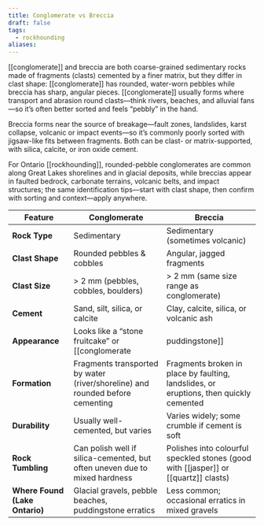 ```yaml
---
title: Conglomerate vs Breccia
draft: false
tags:
  - rockhounding
aliases:
---
```

[[conglomerate]] and breccia are both coarse-grained sedimentary rocks made of fragments (clasts) cemented by a finer matrix, but they differ in clast shape: [[conglomerate]] has rounded, water-worn pebbles while breccia has sharp, angular pieces. [[conglomerate]] usually forms where transport and abrasion round clasts—think rivers, beaches, and alluvial fans—so it’s often better sorted and feels “pebbly” in the hand. 

Breccia forms near the source of breakage—fault zones, landslides, karst collapse, volcanic or impact events—so it’s commonly poorly sorted with jigsaw-like fits between fragments. Both can be clast- or matrix-supported, with silica, calcite, or iron oxide cement. 

For Ontario [[rockhounding]], rounded-pebble conglomerates are common along Great Lakes shorelines and in glacial deposits, while breccias appear in faulted bedrock, carbonate terrains, volcanic belts, and impact structures; the same identification tips—start with clast shape, then confirm with sorting and context—apply anywhere.

| Feature                        | Conglomerate                                                                  | Breccia                                                                                |
| ------------------------------ | ----------------------------------------------------------------------------- | -------------------------------------------------------------------------------------- |
| **Rock Type**                  | Sedimentary                                                                   | Sedimentary (sometimes volcanic)                                                       |
| **Clast Shape**                | Rounded pebbles & cobbles                                                     | Angular, jagged fragments                                                              |
| **Clast Size**                 | > 2 mm (pebbles, cobbles, boulders)                                           | > 2 mm (same size range as conglomerate)                                               |
| **Cement**                     | Sand, silt, silica, or calcite                                                | Clay, calcite, silica, or volcanic ash                                                 |
| **Appearance**                 | Looks like a “stone fruitcake” or [[conglomerate|puddingstone]]                                | Looks like a “jigsaw puzzle” of broken rock                                            |
| **Formation**                  | Fragments transported by water (river/shoreline) and rounded before cementing | Fragments broken in place by faulting, landslides, or eruptions, then quickly cemented |
| **Durability**                 | Usually well-cemented, but varies                                             | Varies widely; some crumble if cement is soft                                          |
| **Rock Tumbling**              | Can polish well if silica-cemented, but often uneven due to mixed hardness    | Polishes into colourful speckled stones (good with [[jasper]] or [[quartz]] clasts)    |
| **Where Found (Lake Ontario)** | Glacial gravels, pebble beaches, puddingstone erratics                        | Less common; occasional erratics in mixed gravels                                      |
